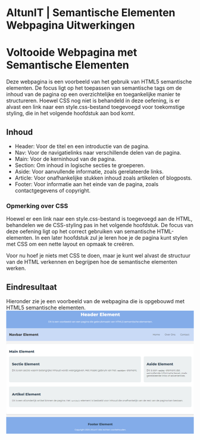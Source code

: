 # AltunIT | Semantische Elementen Webpagina Uitwerkingen

# Voltooide Webpagina met Semantische Elementen

Deze webpagina is een voorbeeld van het gebruik van HTML5 semantische elementen. De focus ligt op het toepassen van semantische tags om de inhoud van de pagina op een overzichtelijke en toegankelijke manier te structureren. Hoewel CSS nog niet is behandeld in deze oefening, is er alvast een link naar een style.css-bestand toegevoegd voor toekomstige styling, die in het volgende hoofdstuk aan bod komt.


## Inhoud

- Header: Voor de titel en een introductie van de pagina.
- Nav: Voor de navigatielinks naar verschillende delen van de pagina.
- Main: Voor de kerninhoud van de pagina.
- Section: Om inhoud in logische secties te groeperen.
- Aside: Voor aanvullende informatie, zoals gerelateerde links.
- Article: Voor onafhankelijke stukken inhoud zoals artikelen of blogposts.
- Footer: Voor informatie aan het einde van de pagina, zoals contactgegevens of copyright.

### Opmerking over CSS

Hoewel er een link naar een style.css-bestand is toegevoegd aan de HTML, behandelen we de CSS-styling pas in het volgende hoofdstuk. De focus van deze oefening ligt op het correct gebruiken van semantische HTML-elementen. In een later hoofdstuk zul je leren hoe je de pagina kunt stylen met CSS om een nette layout en opmaak te creëren.

Voor nu hoef je niets met CSS te doen, maar je kunt wel alvast de structuur van de HTML verkennen en begrijpen hoe de semantische elementen werken.

## Eindresultaat

Hieronder zie je een voorbeeld van de webpagina die is opgebouwd met HTML5 semantische elementen. 
![Screenshot van de Semantische Elementen Webpagina](assets/Screenshot.png)

